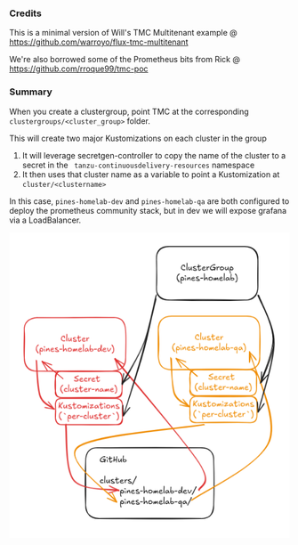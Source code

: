 ### Credits
This is a minimal version of Will's TMC Multitenant example @ https://github.com/warroyo/flux-tmc-multitenant 

We're also borrowed some of the Prometheus bits from Rick @ https://github.com/rroque99/tmc-poc

### Summary

When you create a clustergroup, point TMC at the corresponding `clustergroups/<cluster_group>` folder.

This will create two major Kustomizations on each cluster in the group

1. It will leverage secretgen-controller to copy the name of the cluster to a secret in the ` tanzu-continuousdelivery-resources` namespace
2. It then uses that cluster name as a variable to point a Kustomization at `cluster/<clustername>`

In this case, `pines-homelab-dev` and `pines-homelab-qa` are both configured to deploy the prometheus community stack, but in dev we will expose grafana via a LoadBalancer.

![](img/clustergroup.png)